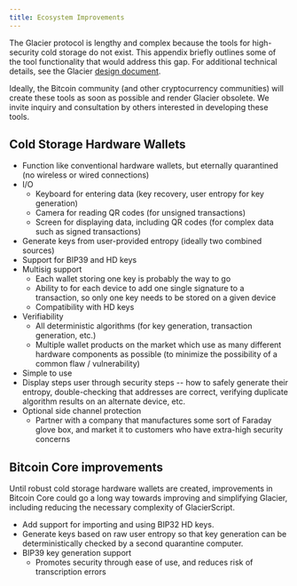 ```yaml
---
title: Ecosystem Improvements
---
```


The Glacier protocol is lengthy and complex because the tools for high-security cold storage do not exist. This appendix briefly outlines some of the tool functionality that would address this gap. For additional technical details, see the Glacier [design document](../design-doc/overview.md).

Ideally, the Bitcoin community (and other cryptocurrency communities) will create these tools as soon as possible and render Glacier obsolete. We invite inquiry and consultation by others interested in developing these tools.

## Cold Storage Hardware Wallets

* Function like conventional hardware wallets, but
eternally quarantined (no wireless or wired connections)
* I/O
  * Keyboard for entering data (key recovery, user entropy for key generation)
  * Camera for reading QR codes (for unsigned transactions)
  * Screen for displaying data, including QR codes (for complex data such as signed transactions)
* Generate keys from user-provided entropy (ideally two combined sources)
* Support for BIP39 and HD keys
* Multisig support
  * Each wallet storing one key is probably the way to go
  * Ability to for each device to add one single signature to a transaction, so only one key needs to be stored on a given device
  * Compatibility with HD keys
* Verifiability
  * All deterministic algorithms (for key generation, transaction generation, etc.)
  * Multiple wallet products on the market which use as many different hardware components as possible (to minimize the possibility of a common flaw / vulnerability)
* Simple
to use
* Display steps user through security steps -- how to safely generate their entropy, double-checking that addresses are correct,
verifying duplicate algorithm results on an alternate device, etc.
* Optional side channel protection
  * Partner with a company that manufactures some sort of Faraday glove box, and market it to customers who have extra-high security concerns

## Bitcoin Core improvements

Until robust cold storage hardware wallets are created, improvements in Bitcoin
Core could go a long way towards improving and simplifying Glacier,
including reducing the necessary complexity of GlacierScript.

* Add support for importing and using BIP32 HD keys.
* Generate keys based on raw user entropy so that key generation can be deterministically checked by a second quarantine computer.
* BIP39 key generation support
  * Promotes security through ease of use, and reduces risk of transcription errors
